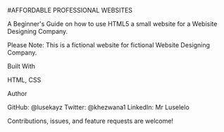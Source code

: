 #AFFORDABLE PROFESSIONAL WEBSITES


A Beginner's Guide  on how to use HTML5 a small website for a Webisite Designing Company.

Please Note: This is a fictional website for fictional Website Designing Company. 

Built With

HTML, CSS
    
    
    
Author

GitHub: @lusekayz
Twitter: @khezwana1
LinkedIn: Mr Luselelo



Contributions, issues, and feature requests are welcome!

